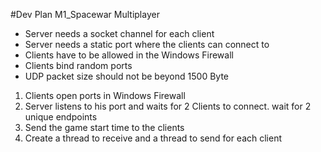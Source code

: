 #Dev Plan M1_Spacewar Multiplayer

* Server needs a socket channel for each client
* Server needs a static port where the clients can connect to
* Clients have to be allowed in the Windows Firewall
* Clients bind random ports
* UDP packet size should not be beyond 1500 Byte

1. Clients open ports in Windows Firewall
2. Server listens to his port and waits for 2 Clients to connect. wait for 2 unique endpoints 
3. Send the game start time to the clients
4. Create a thread to receive and a thread to send for each client